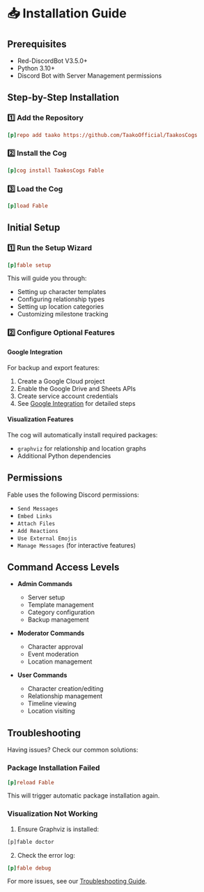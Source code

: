 # 📥 Installation Guide

## Prerequisites

- Red-DiscordBot V3.5.0+
- Python 3.10+
- Discord Bot with Server Management permissions

## Step-by-Step Installation

### 1️⃣ Add the Repository

```ini
[p]repo add taako https://github.com/TaakoOfficial/TaakosCogs
```

### 2️⃣ Install the Cog

```ini
[p]cog install TaakosCogs Fable
```

### 3️⃣ Load the Cog

```ini
[p]load Fable
```

## Initial Setup

### 1️⃣ Run the Setup Wizard

```ini
[p]fable setup
```

This will guide you through:

- Setting up character templates
- Configuring relationship types
- Setting up location categories
- Customizing milestone tracking

### 2️⃣ Configure Optional Features

#### Google Integration

For backup and export features:

1. Create a Google Cloud project
2. Enable the Google Drive and Sheets APIs
3. Create service account credentials
4. See [Google Integration](Google-Integration) for detailed steps

#### Visualization Features

The cog will automatically install required packages:

- `graphviz` for relationship and location graphs
- Additional Python dependencies

## Permissions

Fable uses the following Discord permissions:

- `Send Messages`
- `Embed Links`
- `Attach Files`
- `Add Reactions`
- `Use External Emojis`
- `Manage Messages` (for interactive features)

## Command Access Levels

- **Admin Commands**

  - Server setup
  - Template management
  - Category configuration
  - Backup management

- **Moderator Commands**

  - Character approval
  - Event moderation
  - Location management

- **User Commands**
  - Character creation/editing
  - Relationship management
  - Timeline viewing
  - Location visiting

## Troubleshooting

Having issues? Check our common solutions:

### Package Installation Failed

```ini
[p]reload Fable
```

This will trigger automatic package installation again.

### Visualization Not Working

1. Ensure Graphviz is installed:

```bash
[p]fable doctor
```

2. Check the error log:

```ini
[p]fable debug
```

For more issues, see our [Troubleshooting Guide](Troubleshooting).

